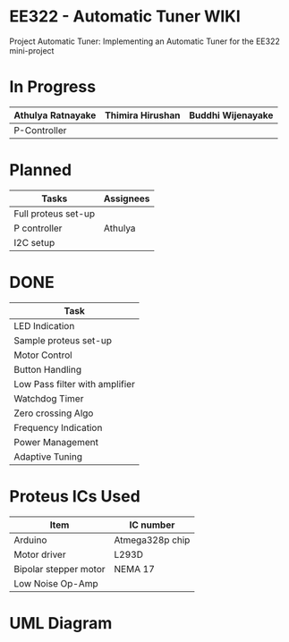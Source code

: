 # EE322 - Automatic Tuner WIKI
Project Automatic Tuner: Implementing an Automatic Tuner for the EE322 mini-project

# In Progress
| Athulya Ratnayake | Thimira Hirushan | Buddhi Wijenayake |
|---|---|---|
|P-Controller | | |

# Planned
| Tasks | Assignees|
|---|---|
| Full proteus set-up | |
| P controller | Athulya |
| I2C setup    | |

# DONE
| Task|
|---|
| LED Indication |
| Sample proteus set-up |
| Motor Control |
| Button Handling |
| Low Pass filter with amplifier |
| Watchdog Timer |
| Zero crossing Algo |
| Frequency Indication |
| Power Management |
| Adaptive Tuning |

# Proteus ICs Used

| Item | IC number |
| --- | --- |
| Arduino | Atmega328p chip |
| Motor driver | L293D |
| Bipolar stepper motor | NEMA 17 |
| Low Noise Op-Amp | |

# UML Diagram
